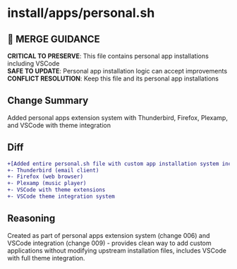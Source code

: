 # install/apps/personal.sh

## 🚨 MERGE GUIDANCE
**CRITICAL TO PRESERVE**: This file contains personal app installations including VSCode  
**SAFE TO UPDATE**: Personal app installation logic can accept improvements  
**CONFLICT RESOLUTION**: Keep this file and its personal app installations

## Change Summary
Added personal apps extension system with Thunderbird, Firefox, Plexamp, and VSCode with theme integration

## Diff
```diff
+[Added entire personal.sh file with custom app installation system including:]
+- Thunderbird (email client)
+- Firefox (web browser) 
+- Plexamp (music player)
+- VSCode with theme extensions
+- VSCode theme integration system
```

## Reasoning
Created as part of personal apps extension system (change 006) and VSCode integration (change 009) - provides clean way to add custom applications without modifying upstream installation files, includes VSCode with full theme integration.